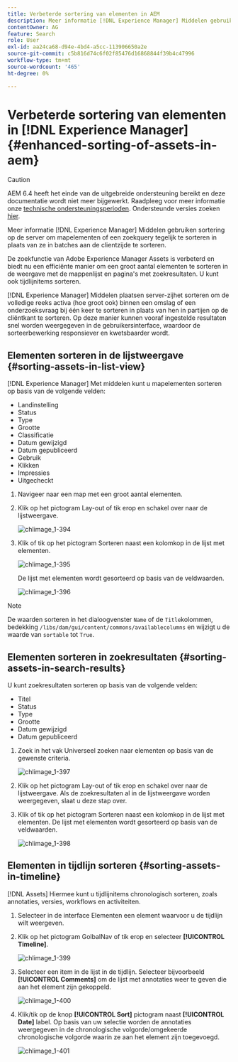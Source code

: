 ```yaml
---
title: Verbeterde sortering van elementen in AEM
description: Meer informatie [!DNL Experience Manager] Middelen gebruiken sortering op de server om mapelementen of een zoekquery tegelijk te sorteren in plaats van ze in batches aan de clientzijde te sorteren.
contentOwner: AG
feature: Search
role: User
exl-id: aa24ca68-d94e-4bd4-a5cc-113906650a2e
source-git-commit: c5b816d74c6f02f85476d16868844f39b4c47996
workflow-type: tm+mt
source-wordcount: '465'
ht-degree: 0%

---
```


# Verbeterde sortering van elementen in [!DNL Experience Manager] {#enhanced-sorting-of-assets-in-aem}

>[!CAUTION]
>
>AEM 6.4 heeft het einde van de uitgebreide ondersteuning bereikt en deze documentatie wordt niet meer bijgewerkt. Raadpleeg voor meer informatie onze [technische ondersteuningsperioden](https://helpx.adobe.com/support/programs/eol-matrix.html). Ondersteunde versies zoeken [hier](https://experienceleague.adobe.com/docs/).

Meer informatie [!DNL Experience Manager] Middelen gebruiken sortering op de server om mapelementen of een zoekquery tegelijk te sorteren in plaats van ze in batches aan de clientzijde te sorteren.

De zoekfunctie van Adobe Experience Manager Assets is verbeterd en biedt nu een efficiënte manier om een groot aantal elementen te sorteren in de weergave met de mappenlijst en pagina&#39;s met zoekresultaten. U kunt ook tijdlijnitems sorteren.

[!DNL Experience Manager] Middelen plaatsen server-zijhet sorteren om de volledige reeks activa (hoe groot ook) binnen een omslag of een onderzoeksvraag bij één keer te sorteren in plaats van hen in partijen op de cliëntkant te sorteren. Op deze manier kunnen vooraf ingestelde resultaten snel worden weergegeven in de gebruikersinterface, waardoor de sorteerbewerking responsiever en kwetsbaarder wordt.

## Elementen sorteren in de lijstweergave {#sorting-assets-in-list-view}

[!DNL Experience Manager] Met middelen kunt u mapelementen sorteren op basis van de volgende velden:

* Landinstelling
* Status
* Type
* Grootte
* Classificatie
* Datum gewijzigd
* Datum gepubliceerd
* Gebruik
* Klikken
* Impressies
* Uitgecheckt

1. Navigeer naar een map met een groot aantal elementen.
1. Klik op het pictogram Lay-out of tik erop en schakel over naar de lijstweergave.

   ![chlimage_1-394](assets/chlimage_1-394.png)

1. Klik of tik op het pictogram Sorteren naast een kolomkop in de lijst met elementen.

   ![chlimage_1-395](assets/chlimage_1-395.png)

   De lijst met elementen wordt gesorteerd op basis van de veldwaarden.

   ![chlimage_1-396](assets/chlimage_1-396.png)

>[!NOTE]
>
>De waarden sorteren in het dialoogvenster `Name` of de `Title`kolommen, bedekking `/libs/dam/gui/content/commons/availablecolumns` en wijzigt u de waarde van `sortable` tot `True`.

## Elementen sorteren in zoekresultaten {#sorting-assets-in-search-results}

U kunt zoekresultaten sorteren op basis van de volgende velden:

* Titel
* Status
* Type
* Grootte
* Datum gewijzigd
* Datum gepubliceerd

1. Zoek in het vak Universeel zoeken naar elementen op basis van de gewenste criteria.

   ![chlimage_1-397](assets/chlimage_1-397.png)

1. Klik op het pictogram Lay-out of tik erop en schakel over naar de lijstweergave. Als de zoekresultaten al in de lijstweergave worden weergegeven, slaat u deze stap over.
1. Klik of tik op het pictogram Sorteren naast een kolomkop in de lijst met elementen. De lijst met elementen wordt gesorteerd op basis van de veldwaarden.

   ![chlimage_1-398](assets/chlimage_1-398.png)

## Elementen in tijdlijn sorteren {#sorting-assets-in-timeline}

[!DNL Assets] Hiermee kunt u tijdlijnitems chronologisch sorteren, zoals annotaties, versies, workflows en activiteiten.

1. Selecteer in de interface Elementen een element waarvoor u de tijdlijn wilt weergeven.
1. Klik op het pictogram GolbalNav of tik erop en selecteer **[!UICONTROL Timeline]**.

   ![chlimage_1-399](assets/chlimage_1-399.png)

1. Selecteer een item in de lijst in de tijdlijn. Selecteer bijvoorbeeld **[!UICONTROL Comments]** om de lijst met annotaties weer te geven die aan het element zijn gekoppeld.

   ![chlimage_1-400](assets/chlimage_1-400.png)

1. Klik/tik op de knop **[!UICONTROL Sort]** pictogram naast **[!UICONTROL Date]** label. Op basis van uw selectie worden de annotaties weergegeven in de chronologische volgorde/omgekeerde chronologische volgorde waarin ze aan het element zijn toegevoegd.

   ![chlimage_1-401](assets/chlimage_1-401.png)
